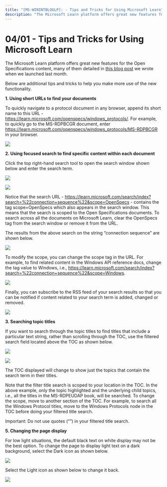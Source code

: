 ```yaml
---
title: "[MS-WININTBLOGLP]: - Tips and Tricks for Using Microsoft Learn"
description: "The Microsoft Learn platform offers great new features for the Open Specifications content, many of them detailed in this blog post we"
---
```


# 04/01 - Tips and Tricks for Using Microsoft Learn

<p> </p>
<p>The Microsoft Learn platform offers great new
features for the Open Specifications content, many of them detailed in <span><a href="https://learn.microsoft.com/teamblog/announcing-open-specifications-migration">this
blog post</a></span> we wrote when we launched last month.</p>

<p>Below are additional tips and tricks to help you make more
use of the new functionality.</p>

<p><b>1. Using short URLs to find your documents</b></p>

<p>To quickly navigate to a protocol document in any browser,
append its short name to this URL - <span><a href="https://learn.microsoft.com/openspecs/windows_protocols/">https://learn.microsoft.com/openspecs/windows_protocols/</a></span>.
For example, to quickly go to the MS-RDPBCGR document, enter <span><a href="https://learn.microsoft.com/openspecs/windows_protocols/MS-RDPBCGR">https://learn.microsoft.com/openspecs/windows_protocols/MS-RDPBCGR</a></span>
in your browser. </p>

<p><img id="Picture 1" src="MS-WININTBLOGLP_files/image001.png"></p>

<p><b>2. Using focused search to find specific content within
each document</b></p>

<p>Click the top right-hand search tool to open the search
window shown below and enter the search term. </p>

<p><img id="Picture 13" src="MS-WININTBLOGLP_files/image002.png"></p>

<p><img id="Picture 3" src="MS-WININTBLOGLP_files/image003.png"></p>

<p>Notice that the search URL - <span><a href="https://learn.microsoft.com/search/index?search=%22connection+sequence%22&amp;scope=OpenSpecs">https://learn.microsoft.com/search/index?search=%22connection+sequence%22&amp;scope=OpenSpecs</a></span>
- contains the tag scope=OpenSpecs which also appears in the search window.
This means that the search is scoped to the Open Specifications documents. To
search across all the documents on Microsoft Learn, clear the OpenSpecs tag
from the search window or remove it from the URL. </p>

<p>The results from the above search on the string “connection
sequence” are shown below.</p>

<p><img id="Picture 4" src="MS-WININTBLOGLP_files/image004.png"></p>

<p>To modify the scope, you can change the scope tag in the
URL. For example, to find related content in the Windows API reference docs,
change the tag value to Windows, i.e., <span><a href="https://learn.microsoft.com/search/index?search=%22connection+sequence%22&amp;scope=Windows">https://learn.microsoft.com/search/index?search=%22connection+sequence%22&amp;scope=Windows</a></span>.
</p>

<p><img id="Picture 5" src="MS-WININTBLOGLP_files/image005.png"></p>

<p>Finally, you can subscribe to the RSS feed of your search results
so that you can be notified if content related to your search term is added,
changed or removed.</p>

<p><img id="Picture 6" src="MS-WININTBLOGLP_files/image006.png"></p>

<p><b>3. Searching topic titles</b></p>

<p>If you want to search through the topic titles to find
titles that include a particular text string, rather than scrolling through the
TOC, use the filtered search field located above the TOC as shown below.</p>

<p><img id="Picture 10" src="MS-WININTBLOGLP_files/image007.png"></p>

<p><img id="Picture 12" src="MS-WININTBLOGLP_files/image008.png"></p>

<p>The TOC displayed will change to show just the topics that
contain the search term in their titles.</p>

<p>Note that the filter title search is scoped to your location
in the TOC. In the above example, only the topic highlighted and the underlying
child topics, i.e., all the titles in the MS-RDPEUDAP book, will be searched.
To change the scope, move to another section of the TOC. For example, to search
all the Windows Protocol titles, move to the Windows Protocols node in the TOC
before doing your filtered title search.</p>

<p>Important: Do not use quotes (“”) in your filtered title
search.</p>

<p><b>5. Changing the page display</b></p>

<p>For low light situations, the default black text on white
display may not be the best option. To change the page to display light text on
a dark background, select the Dark icon as shown below.</p>

<p><img id="Picture 8" src="MS-WININTBLOGLP_files/image009.png"></p>

<p>Select the Light icon as shown below to change it back.</p>

<p><img id="Picture 9" src="MS-WININTBLOGLP_files/image010.png"></p>


                
